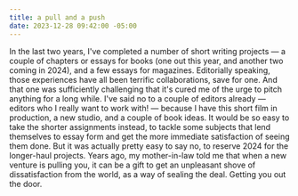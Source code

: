 ```yaml
---
title: a pull and a push
date: 2023-12-28 09:42:00 -05:00
---
```


In the last two years, I've completed a number of short writing projects — a couple of chapters or essays for books (one out this year, and another two coming in 2024), and a few essays for magazines. Editorially speaking, those experiences have all been terrific collaborations, save for one. And that one was sufficiently challenging that it's cured me of the urge to pitch anything for a long while. I've said no to a couple of editors already — editors who I really want to work with! — because I have this short film in production, a new studio, and a couple of book ideas. It would be so easy to take the shorter assignments instead, to tackle some subjects that lend themselves to essay form and get the more immediate satisfaction of seeing them done. But it was actually pretty easy to say no, to reserve 2024 for the longer-haul projects. Years ago, my mother-in-law told me that when a new venture is pulling you, it can be a gift to get an unpleasant shove of dissatisfaction from the world, as a way of sealing the deal. Getting you out the door. 